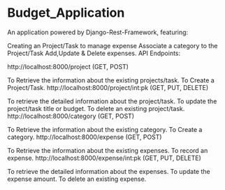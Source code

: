 # Budget_Application
An application powered by Django-Rest-Framework, featuring:

Creating an Project/Task to manage expense
Associate a category to the Project/Task
Add,Update & Delete expenses.
API Endpoints:

http://localhost:8000/project (GET, POST)

To Retrieve the information about the existing projects/task.
To Create a Project/Task.
http://localhost:8000/project/int:pk (GET, PUT, DELETE)

To retrieve the detailed information about the project/task.
To update the project/task title or budget.
To delete an existing project/task.
http://localhost:8000/category (GET, POST)

To Retrieve the information about the existing category.
To Create a category.
http://localhost:8000/expense (GET, POST)

To Retrieve the information about the existing expenses.
To record an expense.
http://localhost:8000/expense/int:pk (GET, PUT, DELETE)

To retrieve the detailed information about the expenses.
To update the expense amount.
To delete an existing expense.
